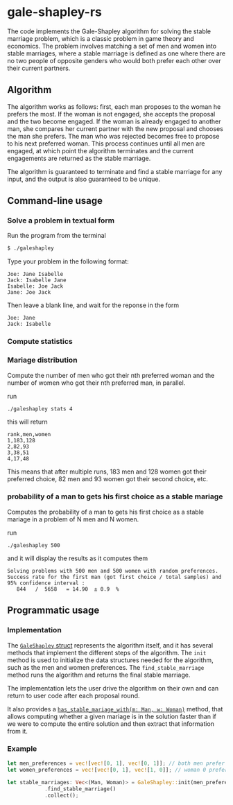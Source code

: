 # gale-shapley-rs

The code implements the Gale-Shapley algorithm for solving the stable marriage problem, which is a classic problem in game theory and economics.
The problem involves matching a set of men and women into stable marriages,
where a stable marriage is defined as one where there are no two people of opposite genders who would both prefer each other over their current partners.

## Algorithm

The algorithm works as follows: first, each man proposes to the woman he prefers the most. If the woman is not engaged, she accepts the proposal and the two become engaged.
If the woman is already engaged to another man, she compares her current partner with the new proposal and chooses the man she prefers. The man who was rejected becomes free to propose to his next preferred woman. This process continues until all men are engaged, at which point the algorithm terminates and the current engagements are returned as the stable marriage.

The algorithm is guaranteed to terminate and find a stable marriage for any input, and the output is also guaranteed to be unique.


## Command-line usage

### Solve a problem in textual form

Run the program from the terminal

```sh
$ ./galeshapley
```

Type your problem in the following format: 

```
Joe: Jane Isabelle
Jack: Isabelle Jane
Isabelle: Joe Jack
Jane: Joe Jack
```

Then leave a blank line, and wait for the reponse in the form

```
Joe: Jane
Jack: Isabelle
```

### Compute statistics

### Mariage distribution

Compute the number of men who got their nth preferred woman and the number of women who got their nth preferred 
man, in parallel.

run

```
./galeshapley stats 4
```

this will return 

```
rank,men,women
1,183,128
2,82,93
3,38,51
4,17,48
```

This means that after multiple runs, 183 men and 128 women got their preferred choice,
82 men and 93 women got their second choice, etc.

### probability of a man to gets his first choice as a stable mariage

Computes the probability of a man to gets his first choice as a stable mariage in a problem of N men and N women.

run

```
./galeshapley 500
```

and it will display the results as it computes them

```
Solving problems with 500 men and 500 women with random preferences.
Success rate for the first man (got first choice / total samples) and 95% confidence interval :
   844   /  5658   = 14.90  ± 0.9  %
```

## Programmatic usage

### Implementation

The [`GaleShapley` struct](https://github.com/lovasoa/gale-shapley-rs/blob/main/src/lib.rs#L4-L15) represents the algorithm itself, and it has several methods that implement the different steps of the algorithm.
The `init` method is used to initialize the data structures needed for the algorithm, such as the men and women preferences.
The `find_stable_marriage` method runs the algorithm and returns the final stable marriage.

The implementation lets the user drive the algorithm on their own and can return to user code after each proposal round.

It also provides a [`has_stable_mariage_with(m: Man, w: Woman)`](https://github.com/lovasoa/gale-shapley-rs/blob/main/src/lib.rs#L113) method,
that allows computing whether a given mariage is in the solution faster than if we were to compute the entire solution and then extract that information from it.

### Example

```rs
let men_preferences = vec![vec![0, 1], vec![0, 1]]; // both men prefer woman 0
let women_preferences = vec![vec![0, 1], vec![1, 0]]; // woman 0 prefers man 0, woman 1 prefers man 1
        
let stable_marriages: Vec<(Man, Woman)> = GaleShapley::init(men_preferences, women_preferences)
            .find_stable_marriage()
            .collect();
```
